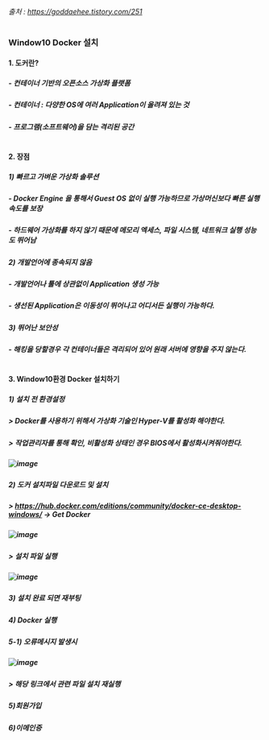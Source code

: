 ###### 출처 : https://goddaehee.tistory.com/251
#
### Window10 Docker 설치

#### 1. 도커란?
##### - 컨테이너 기반의 오픈소스 가상화 플랫폼
##### - 컨테이너 : 다양한 OS에 여러 Application이 올려져 있는 것
##### - 프로그램(소프트웨어)을 담는 격리된 공간

#
#### 2. 장점
##### 1) 빠르고 가벼운 가상화 솔루션
#####  - Docker Engine 을 통해서 Guest OS 없이 실행 가능하므로 가상머신보다 빠른 실행속도를 보장
#####  - 하드웨어 가상화를 하지 않기 때문에 메모리 엑세스, 파일 시스템, 네트워크 실행 성능도 뛰어남

##### 2) 개발언어에 종속되지 않음
#####  - 개발언어나 툴에 상관없이 Application 생성 가능
#####  - 생선된 Application은 이동성이 뛰어나고 어디서든 실행이 가능하다.

##### 3) 뛰어난 보안성
#####  - 해킹을 당할경우 각 컨테이너들은 격리되어 있어 원래 서버에 영향을 주지 않는다.

#
#### 3. Window10환경 Docker 설치하기
##### 1) 설치 전 환경설정
##### > Docker를 사용하기 위해서 가상화 기술인 Hyper-V를 활성화 해야한다.
##### > 작업관리자를 통해 확인, 비활성화 상태인 경우 BIOS에서 활성화시켜줘야한다.
##### ![image](https://user-images.githubusercontent.com/74608323/111575748-68803480-87f2-11eb-981f-2fb4666ca57c.png)

##### 2) 도커 설치파일 다운로드 및 설치
##### > https://hub.docker.com/editions/community/docker-ce-desktop-windows/ -> Get Docker
##### ![image](https://user-images.githubusercontent.com/74608323/111579630-b187b700-87f9-11eb-8987-7a533aeecd27.png)
##### > 설치 파일 실행
##### ![image](https://user-images.githubusercontent.com/74608323/111581455-9b2f2a80-87fc-11eb-9910-14535ece16b6.png)

##### 3) 설치 완료 되면 재부팅

##### 4) Docker 실행
##### 5-1) 오류메시지 발생시
##### ![image](https://user-images.githubusercontent.com/74608323/111581370-7935a800-87fc-11eb-956b-5673e220798c.png)
##### > 해당 링크에서 관련 파일 설치 재실행

##### 5)회원가입
##### 6)이메인증






